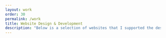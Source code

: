 ```yaml
---
layout: work
order: 30
permalink: /work
title: Website Design & Development
description: "Below is a selection of websites that I supported the design and/or development."
---
```


